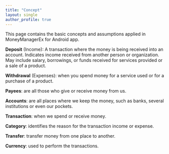 ```yaml
---
title: "Concept"
layout: single
author_profile: true
---
```


This page contains the basic concepts and assumptions applied in MoneyManagerEx for Android app.

**Deposit** (Income): A transaction where the money is being received into an account. Indicates income received from another person or organization. May include salary, borrowings, or funds received for services provided or a sale of a product.

**Withdrawal** (Expenses): when you spend money for a service used or for a purchase of a product.

**Payees**: are all those who give or receive money from us.

**Accounts**: are all places where we keep the money, such as banks, several institutions or even our pockets.

**Transaction**: when we spend or receive money.

**Category**: identifies the reason for the transaction income or expense.

**Transfer**: transfer money from one place to another.

**Currency**: used to perform the transactions.